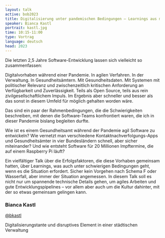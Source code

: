 ```yaml
---
layout: talk
active: bob2023
title: Digitalisierung unter pandemischen Bedingungen – Learnings aus mehr als zwei Jahren Digitalprojekte im Öffentlichen Gesundheitswesen
speaker: Bianca Kastl
portrait: kastl.jpg
time: 10:15-11:00
type: Vortrag
language: deutsch
head: 2023
---
```


Die letzten 2,5 Jahre Software-Entwicklung lassen sich vielleicht so
zusammenfassen:

Digitalvorhaben während einer Pandemie.  In agilen Verfahren.  In der
Verwaltung.  In Gesundheitsämtern.  Mit Gesundheitsdaten.  Mit
Systemen mit politischer Relevanz und zwischenzeitlich kritischen
Anforderung an Verfügbarkeit und Zuverlässigkeit.  Teils als Open
Source, teils aus rein zivilgesellschaftlichem Impuls.  Im Ergebnis
aber schneller und besser als das sonst in diesem Umfeld für möglich
gehalten worden wäre.

Das sind ein paar der Rahmenbedingungen, die die Schwierigkeiten
beschreiben, mit denen die Software-Teams konfrontiert waren, die ich
in dieser Pandemie bislang begleiten durfte.

Wie ist es einem Gesundheitsamt während der Pandemie agil Software zu
entwickeln? Wie vernetzt man verschiedene Kontaktnachverfolgungs-Apps
und Gesundheitsämter in vier Bundesländern schnell, aber sicher
miteinander? Und wie entsteht Software für 20 Millionen Impftermine,
die auf einem Raspberry Pi läuft?

Ein vielfältiger Talk über die Erfolgsfaktoren, die diese Vorhaben
gemeinsam hatten, über Learnings, was auch unter schwierigen
Bedingungen geht, wenn es die Situation erfordert. Sicher kein
Vorgehen nach Schema F oder Wasserfall, aber immer der Situation
angemessen.  In diesem Talk soll es nicht nur um spannende technische
Details gehen, um agiles Arbeiten und gute Entwicklungspipelines – vor
allem aber auch um die Kultur dahinter, mit der so etwas gemeinsam
gelingen kann.


### Bianca Kastl

[@bkastl](https://twitter.com/bkastl)

Digitalisierungstante und disruptives Element in einer städtischen Verwaltung
